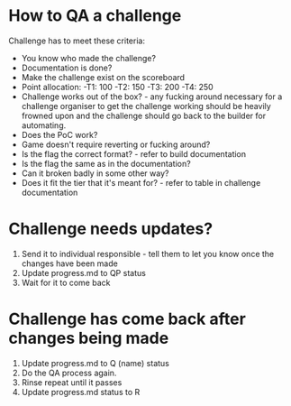 # How to QA a challenge
Challenge has to meet these criteria:
- You know who made the challenge?
- Documentation is done?
- Make the challenge exist on the scoreboard
- Point allocation:
  -T1: 100
  -T2: 150
  -T3: 200
  -T4: 250
- Challenge works out of the box? - any fucking around necessary for a challenge organiser to get the challenge working should be heavily frowned upon and the challenge should go back to the builder for automating.
- Does the PoC work?
- Game doesn't require reverting or fucking around?
- Is the flag the correct format? - refer to build documentation
- Is the flag the same as in the documentation?
- Can it broken badly in some other way?
- Does it fit the tier that it's meant for? - refer to table in challenge documentation

# Challenge needs updates?
1) Send it to individual responsible - tell them to let you know once the changes have been made
2) Update progress.md to QP status
3) Wait for it to come back


# Challenge has come back after changes being made
1) Update progress.md to Q (name) status
2) Do the QA process again.
3) Rinse repeat until it passes
4) Update progress.md status to R
